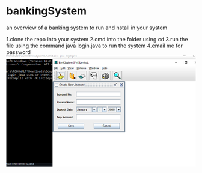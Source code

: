 # bankingSystem
an overview of a banking system
to run and nstall in your system 

  1.clone the repo into your system
  2.cmd into the folder using cd
  3.run the file using the command java login.java to run the system
  4.email me for password
  <img src="/Screenshot-create-account.png" alt="My cool logo"/>
